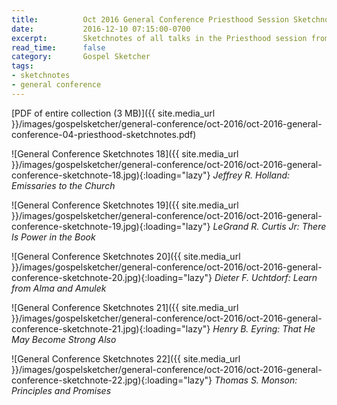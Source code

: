 ```yaml
---
title:          Oct 2016 General Conference Priesthood Session Sketchnotes
date:           2016-12-10 07:15:00-0700
excerpt:        Sketchnotes of all talks in the Priesthood session from Oct 2016 LDS General Conference
read_time:      false
category:       Gospel Sketcher
tags:
- sketchnotes
- general conference
---
```


[PDF of entire collection (3 MB)]({{ site.media_url }}/images/gospelsketcher/general-conference/oct-2016/oct-2016-general-conference-04-priesthood-sketchnotes.pdf)

![General Conference Sketchnotes 18]({{ site.media_url }}/images/gospelsketcher/general-conference/oct-2016/oct-2016-general-conference-sketchnote-18.jpg){:loading="lazy"}
_Jeffrey R. Holland: Emissaries to the Church_

![General Conference Sketchnotes 19]({{ site.media_url }}/images/gospelsketcher/general-conference/oct-2016/oct-2016-general-conference-sketchnote-19.jpg){:loading="lazy"}
_LeGrand R. Curtis Jr: There Is Power in the Book_

![General Conference Sketchnotes 20]({{ site.media_url }}/images/gospelsketcher/general-conference/oct-2016/oct-2016-general-conference-sketchnote-20.jpg){:loading="lazy"}
_Dieter F. Uchtdorf: Learn from Alma and Amulek_

![General Conference Sketchnotes 21]({{ site.media_url }}/images/gospelsketcher/general-conference/oct-2016/oct-2016-general-conference-sketchnote-21.jpg){:loading="lazy"}
_Henry B. Eyring: That He May Become Strong Also_

![General Conference Sketchnotes 22]({{ site.media_url }}/images/gospelsketcher/general-conference/oct-2016/oct-2016-general-conference-sketchnote-22.jpg){:loading="lazy"}
_Thomas S. Monson: Principles and Promises_
